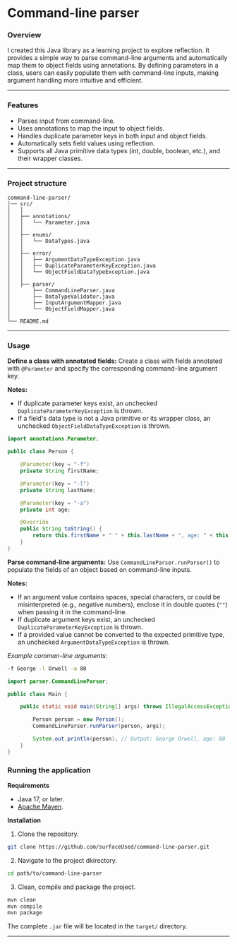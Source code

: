 # Command-line parser

### Overview

 I created this Java library as a learning project to explore reflection. It provides a simple way to parse command-line arguments and 
 automatically map them to object fields using annotations. By defining parameters in a class, users can easily populate them with 
 command-line inputs, making argument handling more intuitive and efficient.

--- 

### Features

- Parses input from command-line.
- Uses annotations to map the input to object fields.
- Handles duplicate parameter keys in both input and object fields. 
- Automatically sets field values using reflection.
- Supports all Java primitive data types (int, double, boolean, etc.), and their wrapper classes.

---

### Project structure

```plaintext
command-line-parser/
│── src/
│   │
│   ├── annotations/
│   │   └── Parameter.java
│   │
│   ├── enums/
│   │   └── DataTypes.java
│   │
│   ├── error/
│   │   ├── ArgumentDataTypeException.java
│   │   ├── DuplicateParameterKeyException.java
│   │   └── ObjectFieldDataTypeException.java
│   │
│   ├── parser/
│       ├── CommandLineParser.java
│       ├── DataTypeValidator.java
│       ├── InputArgumentMapper.java
│       └── ObjectFieldMapper.java   
│
└── README.md
```
---

### Usage

**Define a class with annotated fields:**
Create a class with fields annotated with `@Parameter` and specify the corresponding command-line argument key.

**Notes:** 
- If duplicate parameter keys exist, an unchecked `DuplicateParameterKeyException` is thrown.
- If a field's data type is not a Java primitive or its wrapper class, an unchecked `ObjectFieldDataTypeException` is thrown.

```Java
import annotations.Parameter;

public class Person {

    @Parameter(key = "-f")
    private String firstName;

    @Parameter(key = "-l")
    private String lastName;

    @Parameter(key = "-a")
    private int age;

    @Override
    public String toString() {
        return this.firstName + " " + this.lastName + ", age: " + this.age;
    }
}
```

**Parse command-line arguments:**
Use `CommandLineParser.runParser()` to populate the fields of an object based on command-line inputs. 

**Notes:**
- If an argument value contains spaces, special characters, or could be misinterpreted (e.g., negative numbers), enclose it in 
double quotes (`""`) when passing it in the command-line.
- If duplicate argument keys exist, an unchecked `DuplicateParameterKeyException` is thrown.
- If a provided value cannot be converted to the expected primitive type, an unchecked `ArgumentDataTypeException` is thrown.

*Example comman-line arguments:*
```bash
-f George -l Orwell -a 80
```

```Java
import parser.CommandLineParser;

public class Main {

    public static void main(String[] args) throws IllegalAccessException {

        Person person = new Person();
        CommandLineParser.runParser(person, args);

        System.out.println(person); // Output: George Orwell, age: 80
    }
}

```

### Running the application

**Requirements**
- Java 17, or later.
- [Apache Maven](https://maven.apache.org/download.cgi).

**Installation**

1. Clone the repository.
```bash
git clone https://github.com/surfaceUsed/command-line-parser.git
```

2. Navigate to the project dkirectory.
```bash
cd path/to/command-line-parser
```

3. Clean, compile and package the project.
```bash
mvn clean
mvn compile
mvn package
```

The complete `.jar` file will be located in the `target/` directory.

---

